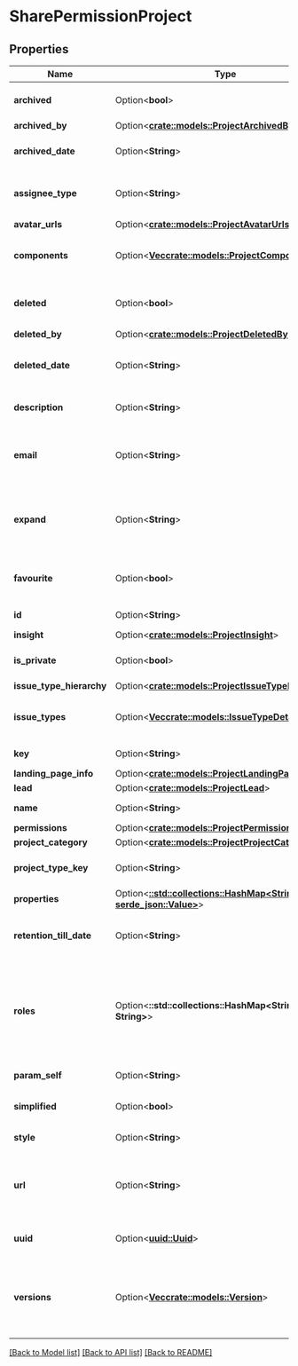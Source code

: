 # SharePermissionProject

## Properties

Name | Type | Description | Notes
------------ | ------------- | ------------- | -------------
**archived** | Option<**bool**> | Whether the project is archived. | [optional][readonly]
**archived_by** | Option<[**crate::models::ProjectArchivedBy**](Project_archivedBy.md)> |  | [optional]
**archived_date** | Option<**String**> | The date when the project was archived. | [optional][readonly]
**assignee_type** | Option<**String**> | The default assignee when creating issues for this project. | [optional][readonly]
**avatar_urls** | Option<[**crate::models::ProjectAvatarUrls**](Project_avatarUrls.md)> |  | [optional]
**components** | Option<[**Vec<crate::models::ProjectComponent>**](ProjectComponent.md)> | List of the components contained in the project. | [optional][readonly]
**deleted** | Option<**bool**> | Whether the project is marked as deleted. | [optional][readonly]
**deleted_by** | Option<[**crate::models::ProjectDeletedBy**](Project_deletedBy.md)> |  | [optional]
**deleted_date** | Option<**String**> | The date when the project was marked as deleted. | [optional][readonly]
**description** | Option<**String**> | A brief description of the project. | [optional][readonly]
**email** | Option<**String**> | An email address associated with the project. | [optional]
**expand** | Option<**String**> | Expand options that include additional project details in the response. | [optional][readonly]
**favourite** | Option<**bool**> | Whether the project is selected as a favorite. | [optional]
**id** | Option<**String**> | The ID of the project. | [optional]
**insight** | Option<[**crate::models::ProjectInsight**](Project_insight.md)> |  | [optional]
**is_private** | Option<**bool**> | Whether the project is private. | [optional][readonly]
**issue_type_hierarchy** | Option<[**crate::models::ProjectIssueTypeHierarchy**](Project_issueTypeHierarchy.md)> |  | [optional]
**issue_types** | Option<[**Vec<crate::models::IssueTypeDetails>**](IssueTypeDetails.md)> | List of the issue types available in the project. | [optional][readonly]
**key** | Option<**String**> | The key of the project. | [optional][readonly]
**landing_page_info** | Option<[**crate::models::ProjectLandingPageInfo**](Project_landingPageInfo.md)> |  | [optional]
**lead** | Option<[**crate::models::ProjectLead**](Project_lead.md)> |  | [optional]
**name** | Option<**String**> | The name of the project. | [optional][readonly]
**permissions** | Option<[**crate::models::ProjectPermissions**](Project_permissions.md)> |  | [optional]
**project_category** | Option<[**crate::models::ProjectProjectCategory**](Project_projectCategory.md)> |  | [optional]
**project_type_key** | Option<**String**> | The [project type](https://confluence.atlassian.com/x/GwiiLQ#Jiraapplicationsoverview-Productfeaturesandprojecttypes) of the project. | [optional][readonly]
**properties** | Option<[**::std::collections::HashMap<String, serde_json::Value>**](serde_json::Value.md)> | Map of project properties | [optional][readonly]
**retention_till_date** | Option<**String**> | The date when the project is deleted permanently. | [optional][readonly]
**roles** | Option<**::std::collections::HashMap<String, String>**> | The name and self URL for each role defined in the project. For more information, see [Create project role](#api-rest-api-3-role-post). | [optional][readonly]
**param_self** | Option<**String**> | The URL of the project details. | [optional][readonly]
**simplified** | Option<**bool**> | Whether the project is simplified. | [optional][readonly]
**style** | Option<**String**> | The type of the project. | [optional][readonly]
**url** | Option<**String**> | A link to information about this project, such as project documentation. | [optional][readonly]
**uuid** | Option<[**uuid::Uuid**](uuid::Uuid.md)> | Unique ID for next-gen projects. | [optional][readonly]
**versions** | Option<[**Vec<crate::models::Version>**](Version.md)> | The versions defined in the project. For more information, see [Create version](#api-rest-api-3-version-post). | [optional][readonly]

[[Back to Model list]](../README.md#documentation-for-models) [[Back to API list]](../README.md#documentation-for-api-endpoints) [[Back to README]](../README.md)


